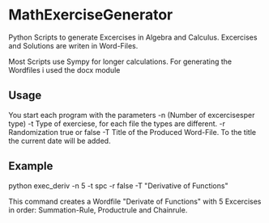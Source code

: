 # MathExerciseGenerator
Python Scripts to generate Excercises in Algebra and Calculus. Excercises and Solutions are writen in Word-Files.

Most Scripts use Sympy for longer calculations. For generating the Wordfiles i used  the docx module
## Usage

You start each program with the parameters 
  -n (Number of excercisesper type) 
  -t Type of exerciese, for each file the types are different.
  -r Randomization  true or false
  -T Title of the Produced Word-File. To the title the current date will be added.
  
 ## Example
 
 python exec_deriv -n 5 -t spc -r false -T "Derivative of Functions"
 
 This command creates a Wordfile "Derivate of Functions" with 5 Excercises in order: Summation-Rule, Productrule and Chainrule.
 
